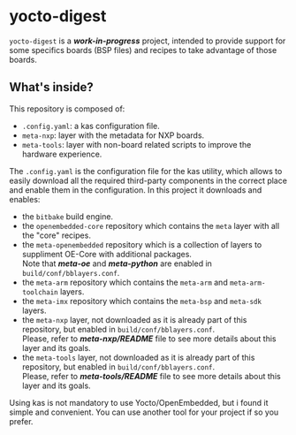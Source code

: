 # yocto-digest

`yocto-digest` is a ***work-in-progress*** project, intended to provide support
for some specifics boards (BSP files) and recipes to take advantage of those boards.


## What's inside?

This repository is composed of:

 * `.config.yaml`: a kas configuration file.
 * `meta-nxp`: layer with the metadata for NXP boards.
 * `meta-tools`: layer with non-board related scripts to improve the hardware experience.

The `.config.yaml` is the configuration file for the kas utility, which
allows to easily download all the required third-party components in the
correct place and enable them in the configuration. In this project it downloads
and enables:

 * the `bitbake` build engine.
 * the `openembedded-core` repository which contains the `meta` layer with all the "core" recipes.
 * the `meta-openembedded` repository which is a collection of layers to suppliment OE-Core with additional packages.<br>
   Note that ***meta-oe*** and ***meta-python*** are enabled in `build/conf/bblayers.conf`.
 * the `meta-arm` repository which contains the `meta-arm` and `meta-arm-toolchain` layers.
 * the `meta-imx` repository which contains the `meta-bsp` and
   `meta-sdk` layers.
 * the `meta-nxp` layer, not downloaded as it is already part of this
   repository, but enabled in `build/conf/bblayers.conf`.<br>
   Please, refer to ***meta-nxp/README*** file to see more details about this layer and its goals.
 * the `meta-tools` layer, not downloaded as it is already part of this
   repository, but enabled in `build/conf/bblayers.conf`.<br>
   Please, refer to ***meta-tools/README*** file to see more details about this layer and its goals.

Using kas is not mandatory to use Yocto/OpenEmbedded, but i found it
simple and convenient. You can use another tool for your project if so you
prefer.
